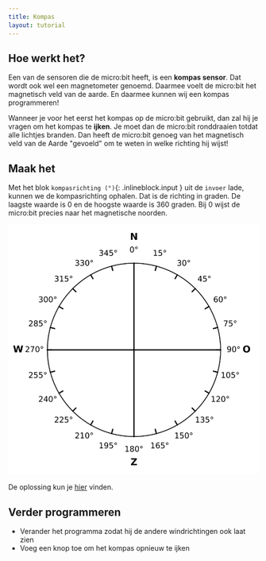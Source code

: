 ```yaml
---
title: Kompas
layout: tutorial
---
```


## Hoe werkt het?

Een van de sensoren die de micro:bit heeft, is een **kompas sensor**. Dat wordt ook wel een magnetometer genoemd. Daarmee voelt de micro:bit het magnetisch veld van de aarde. En daarmee kunnen wij een kompas programmeren!

Wanneer je voor het eerst het kompas op de micro:bit gebruikt, dan zal hij je vragen om het kompas te **ijken**. Je moet dan de micro:bit ronddraaien totdat alle lichtjes branden.
Dan heeft de micro:bit genoeg van het magnetisch veld van de Aarde "gevoeld" om te weten in welke richting hij wijst!

## Maak het

Met het blok `kompasrichting (°)`{: .inlineblock.input } uit de `invoer` lade, kunnen we de kompasrichting ophalen. Dat is de richting in graden. De laagste waarde is 0 en de hoogste waarde is 360 graden. Bij 0 wijst de micro:bit precies naar het magnetische noorden.

![Een kompasroos, met daarop noord, oost, zuid en west. Het noorden is 0 graden, het oosten is 90 graden, het zuiden is 180 graden en het westen is 270 graden.](kompas.svg)

De oplossing kun je <a href="https://makecode.microbit.org/S05502-60203-28176-46136" target="_blank">hier</a> vinden.

## Verder programmeren

* Verander het programma zodat hij de andere windrichtingen ook laat zien
* Voeg een knop toe om het kompas opnieuw te ijken
